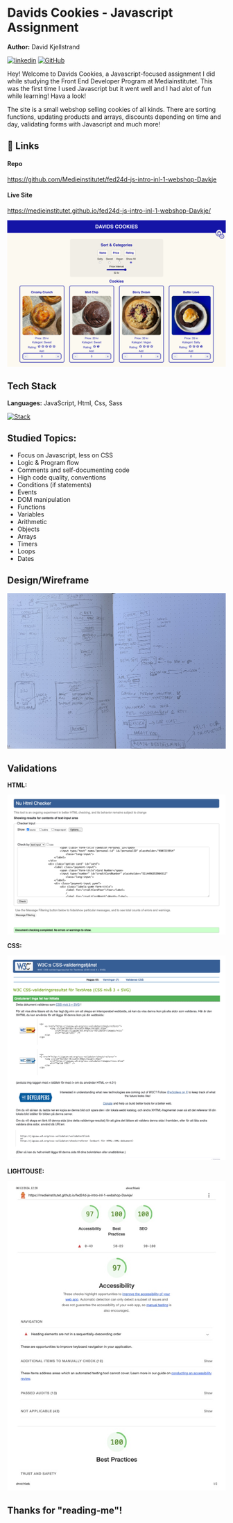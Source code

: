
# Davids Cookies - Javascript Assignment

**Author:** David Kjellstrand

[![linkedin](https://img.shields.io/badge/linkedin-0A66C2?style=for-the-badge&logo=linkedin&logoColor=white)](https://www.linkedin.com/in/david-kjellstrand-b6760113a/)
[![GitHub](https://img.shields.io/badge/GitHub-181717?style=for-the-badge&logo=github&logoColor=white)](https://www.github.com/davkje)

Hey! Welcome to Davids Cookies, a Javascript-focused assignment I did while studying the Front End Developer Program at Mediainstitutet. This was the first time I used Javascript but it went well and I had alot of fun while learning! Hava a look!

The site is a small webshop selling cookies of all kinds. There are sorting functions, updating products and arrays, discounts depending on time and day, validating forms with Javascript and much more!


## 🔗 Links

#### Repo
https://github.com/Medieinstitutet/fed24d-js-intro-inl-1-webshop-Davkje

#### Live Site
https://medieinstitutet.github.io/fed24d-js-intro-inl-1-webshop-Davkje/

![Preview](assets/designs/preview.png)


## Tech Stack

**Languages:** JavaScript, Html, Css, Sass 

[![Stack](https://skillicons.dev/icons?i=js,html,css,sass)](https://skillicons.dev)


## Studied Topics:

-  Focus on Javascript, less on CSS
- Logic & Program flow
- Comments and self-documenting code
- High code quality, conventions
- Conditions (if statements)
- Events
- DOM manipulation
- Functions
- Variables
- Arithmetic
- Objects
- Arrays
- Timers
- Loops
- Dates

## Design/Wireframe

![Sketch](assets/designs/sketch.jpg)

## Validations

**HTML:** 

![HTML](assets/validation/html-validation.png)

**CSS:**

![CSS](assets/validation/css-validaton.png)

**LIGHTOUSE:** 

![Lighthouse](assets/validation/lighthouse-validation.png)

## Thanks for "reading-me"!
